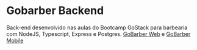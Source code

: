 # Gobarber Backend

Back-end desenvolvido nas aulas do Bootcamp GoStack para barbearia com NodeJS, Typescript, Express e Postgres.
[GoBarber Web](https://github.com/iannisacksson/GoBarber-Frontend) e [GoBarber Mobile](https://github.com/iannisacksson/GoBarber-mobile)
